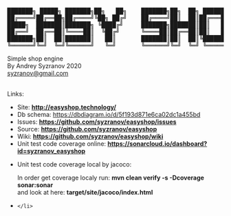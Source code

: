 <pre>
███████╗ █████╗ ███████╗██╗   ██╗    ███████╗██╗  ██╗ ██████╗ ██████╗
██╔════╝██╔══██╗██╔════╝╚██╗ ██╔╝    ██╔════╝██║  ██║██╔═══██╗██╔══██╗
█████╗  ███████║███████╗ ╚████╔╝     ███████╗███████║██║   ██║██████╔╝
██╔══╝  ██╔══██║╚════██║  ╚██╔╝      ╚════██║██╔══██║██║   ██║██╔═══╝
███████╗██║  ██║███████║   ██║       ███████║██║  ██║╚██████╔╝██║
╚══════╝╚═╝  ╚═╝╚══════╝   ╚═╝       ╚══════╝╚═╝  ╚═╝ ╚═════╝ ╚═╝
</pre>
Simple shop engine<br/> 
By Andrey Syzranov 2020<br/> 
syzranov@gmail.com<br/> 
<br/>

Links:
<ul>
    <li>Site: <b><a href="http://easyshop.technology/">http://easyshop.technology/</a></b></li>
    <li>
        Db schema: <a href="https://dbdiagram.io/d/5f193d871e6ca02dc1a455bd">https://dbdiagram.io/d/5f193d871e6ca02dc1a455bd</a><br/>
    </li>
    <li>
        Issues: <b><a href="https://github.com/syzranov/easyshop/issues">https://github.com/syzranov/easyshop/issues</a></b>
    </li>
    <li>
        Source: <b><a href="https://github.com/syzranov/easyshop">https://github.com/syzranov/easyshop</a></b>
    </li>
    <li>
        Wiki: <b><a href="https://github.com/syzranov/easyshop/wiki">https://github.com/syzranov/easyshop/wiki</a></b>
    </li>
    <li>
        Unit test code coverage online: <b><a href="https://sonarcloud.io/dashboard?id=syzranov_easyshop">https://sonarcloud.io/dashboard?id=syzranov_easyshop</a></b>
    </li>
        <li>
            <p>Unit test code coverage local by jacoco:</p>
            <p>In order get coverage localy run: <b>mvn clean verify -s -Dcoverage sonar:sonar</b> <br/>
                and look at here: <b>target/site/jacoco/index.html</b>
            </p> 
        </li>
    <li>

    </li>
</ul>
